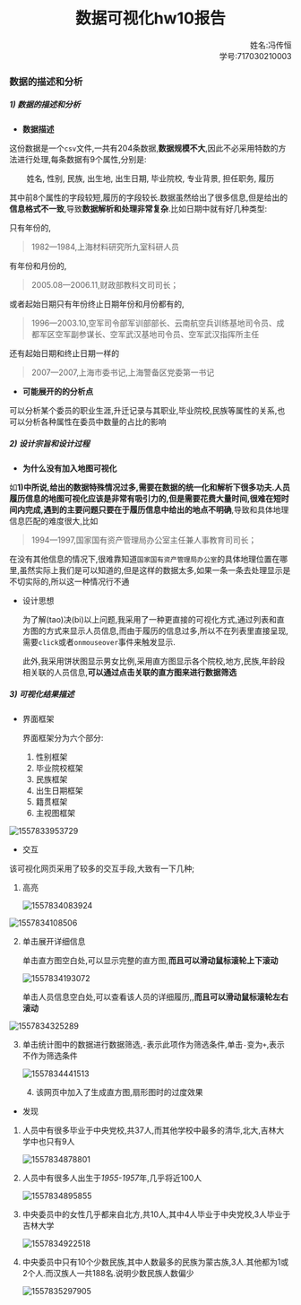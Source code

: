 <center>
    <h1>
        数据可视化hw10报告
    </h1>
</center>

<p style = "text-align:right;">
    姓名:冯传恒<br />
    学号:717030210003
</p>

### 数据的描述和分析

##### 1)  数据的描述和分析

- **数据描述**

这份数据是一个`csv`文件,一共有204条数据,**数据规模不大**,因此不必采用特数的方法进行处理,每条数据有9个属性,分别是:

<center>姓名, 性别, 民族, 出生地, 出生日期, 毕业院校, 专业背景, 担任职务, 履历</center>

其中前8个属性的字段较短,履历的字段较长.数据虽然给出了很多信息,但是给出的**信息格式不一致**,导致**数据解析和处理非常复杂**.比如日期中就有好几种类型:

只有年份的,

> 1982—1984,上海材料研究所九室科研人员

有年份和月份的,

> 2005.08—2006.11,财政部教科文司司长；

或者起始日期只有年份终止日期年份和月份都有的,

> 1996—2003.10,空军司令部军训部部长、云南航空兵训练基地司令员、成都军区空军副参谋长、空军武汉基地司令员、空军武汉指挥所主任

还有起始日期和终止日期一样的

> 2007—2007,上海市委书记,上海警备区党委第一书记

- **可能展开的的分析点**

可以分析某个委员的职业生涯,升迁记录与其职业,毕业院校,民族等属性的关系,也可以分析各种属性在委员中数量的占比的影响

##### 2) 设计宗旨和设计过程

- **为什么没有加入地图可视化**

如**1)**中所说,给出的数据特殊情况过多,需要在数据的统一化和解析下很多功夫.人员履历信息的地图可视化应该是非常有吸引力的,但是需要花费大量时间,很难在短时间内完成,遇到的主要问题只要在于**履历信息中给出的地点不明确**,导致和具体地理信息匹配的难度很大,比如

> 1994—1997,国家国有资产管理局办公室主任兼人事教育司司长；

在没有其他信息的情况下,很难靠知道`国家国有资产管理局办公室`的具体地理位置在哪里,虽然实际上我们是可以知道的,但是这样的数据太多,如果一条一条去处理显示是不切实际的,所以这一种情况行不通

- 设计思想

    为了解(tao)决(bi)以上问题,我采用了一种更直接的可视化方式,通过列表和直方图的方式来显示人员信息,而由于履历的信息过多,所以不在列表里直接呈现,需要`click`或者`onmouseover`事件来触发显示.

    此外,我采用饼状图显示男女比例,采用直方图显示各个院校,地方,民族,年龄段相关联的人员信息,**可以通过点击关联的直方图来进行数据筛选**

##### 3) 可视化结果描述

- 界面框架

    界面框架分为六个部分:

    1. 性别框架
    2. 毕业院校框架
    3. 民族框架
    4. 出生日期框架
    5. 籍贯框架
    6. 主视图框架

![1557833953729](typora-user-images\1557833953729.png)

- 交互

该可视化网页采用了较多的交互手段,大致有一下几种;

1. 高亮

    ![1557834083924](typora-user-images\1557834083924.png)

![1557834108506](typora-user-images\1557834108506.png)

2. 单击展开详细信息

    单击直方图空白处,可以显示完整的直方图,**而且可以滑动鼠标滚轮上下滚动**

    ![1557834193072](typora-user-images\1557834193072.png)

    单击人员信息空白处,可以查看该人员的详细履历,,**而且可以滑动鼠标滚轮左右滚动**

![1557834325289](typora-user-images\1557834325289.png)

3. 单击统计图中的数据进行数据筛选,`-`表示此项作为筛选条件,单击`-`变为`+`,表示不作为筛选条件

    ![1557834441513](typora-user-images\1557834441513.png)

    4. 该网页中加入了生成直方图,扇形图时的过度效果

- 发现

1. 人员中有很多毕业于中央党校,共37人,而其他学校中最多的清华,北大,吉林大学中也只有9人

    ![1557834878801](typora-user-images\1557834878801.png)

2. 人员中有很多人出生于*1955-1957*年,几乎将近100人

    ![1557834895855](typora-user-images\1557834895855.png)

3. 中央委员中的女性几乎都来自北方,共10人,其中4人毕业于中央党校,3人毕业于吉林大学

    ![1557834922518](typora-user-images\1557834922518.png)

4. 中央委员中只有10个少数民族,其中人数最多的民族为蒙古族,3人.其他都为1或2个人.而汉族人一共188名.说明少数民族人数偏少

    ![1557835297905](typora-user-images\1557835297905.png)